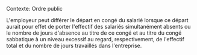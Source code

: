 Contexte: Ordre public

L'employeur peut différer le départ en congé du salarié lorsque ce départ aurait pour effet de porter l'effectif des salariés simultanément absents ou le nombre de jours d'absence au titre de ce congé et au titre du congé sabbatique à un niveau excessif au regard, respectivement, de l'effectif total et du nombre de jours travaillés dans l'entreprise.